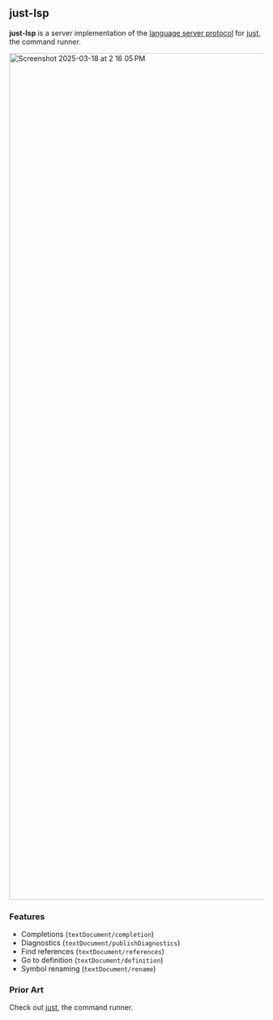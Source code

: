## just-lsp

**just-lsp** is a server implementation of the [language server protocol](https://microsoft.github.io/language-server-protocol/) for [just](https://github.com/casey/just), the command runner.

<img width="1667" alt="Screenshot 2025-03-18 at 2 16 05 PM" src="https://github.com/user-attachments/assets/ff50b110-1b92-4904-b34a-93d5e2abd194" />

### Features

- Completions (`textDocument/completion`)
- Diagnostics (`textDocument/publishDiagnostics`)
- Find references (`textDocument/references`)
- Go to definition (`textDocument/definition`)
- Symbol renaming (`textDocument/rename`)

### Prior Art

Check out [just](https://github.com/casey/just), the command runner.
